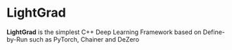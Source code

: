 # LightGrad
**LightGrad** is the simplest C++ Deep Learning Framework based on Define-by-Run such as PyTorch, Chainer and DeZero
